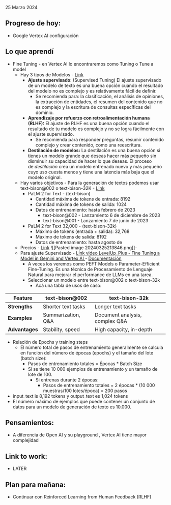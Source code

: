 25 Marzo 2024
## Progreso de hoy:
- Google Vertex AI configuración 
## Lo que aprendí 
- Fine Tuning - en Vertex AI lo encontraremos como Tuning o Tune a model
	- Hay 3 tipos de Modelos - [Link](https://cloud.google.com/vertex-ai/generative-ai/docs/models/tune-models?hl=es-419) 
		- **Ajuste supervisado**: (Supervised Tuning) El ajuste supervisado de un modelo de texto es una buena opción cuando el resultado del modelo no es complejo y es relativamente fácil de definir. 
			- Se recomienda para: la clasificación, el análisis de opiniones, la extracción de entidades, el resumen del contenido que no es complejo y la escritura de consultas específicas del dominio.
		- **Aprendizaje por refuerzo con retroalimentación humana (RLHF):** El ajuste de RLHF es una buena opción cuando el resultado de tu modelo es complejo y no se logra fácilmente con el ajuste supervisado. 
			- Se recomienda para responder preguntas, resumir contenido complejo y crear contenido, como una reescritura.
		- **Destilación de modelos:** La destilación es una buena opción si tienes un modelo grande que deseas hacer más pequeño sin disminuir su capacidad de hacer lo que deseas. El proceso de _destilación_ crea un modelo entrenado nuevo y más pequeño cuyo uso cuesta menos y tiene una latencia más baja que el modelo original.
	- Hay varios objetivos - Para la generación de textos podemos usar text-bison@002 o text-bison-32K - [Link](https://cloud.google.com/vertex-ai/generative-ai/docs/learn/models?hl=es-419#foundation_models)
		- PaLM 2 for Text - (text-bison)   
			- Cantidad máxima de tokens de entrada: 8192
			- Cantidad máxima de tokens de salida: 1024
			- Datos de entrenamiento: hasta febrero de 2023
				- text-bison@002 - Lanzamiento 6 de diciembre de 2023
				- text-bison@001 -  Lanzamiento 7 de junio de 2023	
		- PaLM 2 for Text 32,000 - (text-bison-32k)
			- Máximo de tokens (entrada + salida): 32,768  
			- Máximo de tokens de salida: 8192  
			- Datos de entrenamiento: hasta agosto de 
	 - Precios - [Link](https://cloud.google.com/vertex-ai/generative-ai/pricing?hl=es-419)   ![[Pasted image 20240325213846.png]]- 
	 - Para ajuste Supervisado - [Link video LevelUp_Plus - Fine Tuning a Model in Gemini and Vertex AI ](https://www.youtube.com/watch?v=ej_ZUcyKpoc&ab_channel=LevelUp_Plus) - [Documentación](https://cloud.google.com/vertex-ai/generative-ai/docs/models/tune-text-models-supervised?hl=en) 
		 - A veces los veremos como PEFT Models o Parameter-Efficient Fine-Tuning. Es una técnica de Procesamiento de Lenguaje Natural para mejorar el performance de LLMs en una tarea.
		 - Seleccionar un modelo entre text-bison@002 o text-bison-32k
			 - Acá una tabla de usos de caso:

| Feature        | text-bison@002     | text-bison-32k                   |
| -------------- | ------------------ | -------------------------------- |
| **Strengths**  | Shorter text tasks | Longer text tasks                |
| **Examples**   | Summarization, Q&A | Document analysis, complex Q&A   |
| **Advantages** | Stability, speed   | High capacity, in-depth   
- Relación de Epochs y training steps 
	- El número total de pasos de entrenamiento generalmente se calcula en función del número de épocas (epochs) y el tamaño del lote (batch size): 
		- Pasos de entrenamiento totales = Épocas * Batch Size
		- Si se tiene 10 000 ejemplos de entrenamiento y un tamaño de lote de 100.
			- Si entrenas durante 2 épocas: 
				- Pasos de entrenamiento totales = 2 épocas * (10 000 muestras/100 lotes/época) = 200 pasos
- input_text is 8,192 tokens y output_text es 1,024 tokens
- El número máximo de ejemplos que puede contener un conjunto de datos para un modelo de generación de texto es 10.000.
## **Pensamientos**:
- A diferencia de Open AI y su playground , Vertex AI tiene mayor complejidad 
## Link to work: 
- LATER
## Plan para mañana: 
- Continuar con Reinforced Learning from Human Feedback (RLHF) 

